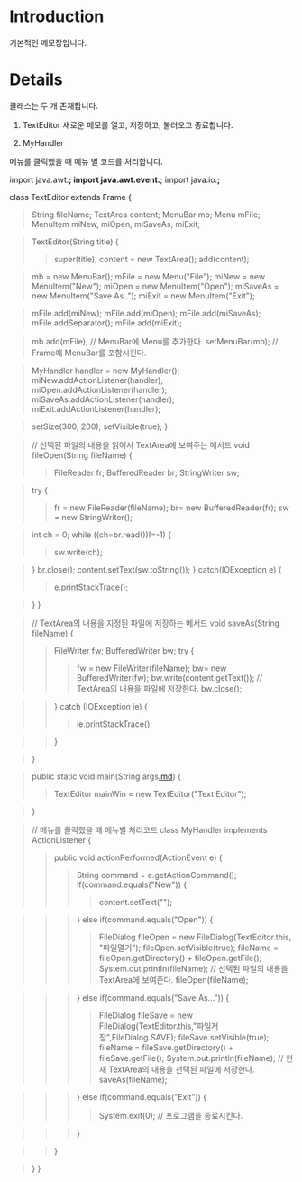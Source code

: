 # Introduction #

기본적인 메모장입니다.


# Details #
클래스는 두 개 존재합니다.
1. TextEditor
새로운 메모를 열고, 저장하고, 불러오고 종료합니다.

2. MyHandler

메뉴를 클릭했을 때 메뉴 별 코드를 처리합니다.

import java.awt.**;
import java.awt.event.**;
import java.io.**;**

class TextEditor extends Frame {
> String fileName;
> TextArea content;
> MenuBar mb;
> Menu mFile;
> MenuItem miNew, miOpen, miSaveAs, miExit;

> TextEditor(String title) {
> > super(title);
> > content = new TextArea();
> > add(content);


> mb             = new MenuBar();
> mFile = new Menu("File");
> miNew       = new MenuItem("New");
> miOpen       = new MenuItem("Open");
> miSaveAs = new MenuItem("Save As..");
> miExit       = new MenuItem("Exit");

> mFile.add(miNew);
> mFile.add(miOpen);
> mFile.add(miSaveAs);
> mFile.addSeparator();
> mFile.add(miExit);

> mb.add(mFile);             // MenuBar에 Menu를 추가한다.
> setMenuBar(mb);             // Frame에 MenuBar를 포함시킨다.

> MyHandler handler = new MyHandler();
> miNew.addActionListener(handler);
> miOpen.addActionListener(handler);
> miSaveAs.addActionListener(handler);
> miExit.addActionListener(handler);

> setSize(300, 200);
> setVisible(true);
> }

> // 선택된 파일의 내용을 읽어서 TextArea에 보여주는 메서드
> void fileOpen(String fileName) {
> > FileReader fr;
> > BufferedReader br;
> > StringWriter sw;


> try {
> > fr = new FileReader(fileName);
> > br= new BufferedReader(fr);
> > sw = new StringWriter();


> int ch = 0;
> while ((ch=br.read())!=-1) {
> > sw.write(ch);

> }
> br.close();
> content.setText(sw.toString());
> } catch(IOException e) {
> > e.printStackTrace();

> }
> }

> // TextArea의 내용을 지정된 파일에 저장하는 메서드
> void saveAs(String fileName) {
> > FileWriter fw;
> > BufferedWriter bw;
> > try {
> > > fw = new FileWriter(fileName);
> > > bw= new BufferedWriter(fw);
> > > bw.write(content.getText());       // TextArea의 내용을 파일에 저장한다.
> > > bw.close();

> > } catch (IOException ie) {
> > > ie.printStackTrace();

> > }

> }

> public static void main(String args[.md](.md)) {
> > TextEditor mainWin = new TextEditor("Text Editor");

> }

> // 메뉴를 클릭했을 때 메뉴별 처리코드
> class MyHandler implements ActionListener {
> > public void actionPerformed(ActionEvent e) {
> > > String command = e.getActionCommand();
> > > if(command.equals("New")) {
> > > > content.setText("");

> > > } else if(command.equals("Open")) {
> > > > FileDialog fileOpen = new FileDialog(TextEditor.this, "파일열기");
> > > > fileOpen.setVisible(true);
> > > > fileName = fileOpen.getDirectory() + fileOpen.getFile();
> > > > System.out.println(fileName);
> > > > // 선택된 파일의 내용을 TextArea에 보여준다.
> > > > fileOpen(fileName);

> > > } else if(command.equals("Save As...")) {
> > > > FileDialog fileSave = new FileDialog(TextEditor.this,"파일저장",FileDialog.SAVE);
> > > > fileSave.setVisible(true);
> > > > fileName = fileSave.getDirectory() + fileSave.getFile();
> > > > System.out.println(fileName);
> > > > // 현재 TextArea의 내용을 선택된 파일에 저장한다.
> > > > saveAs(fileName);

> > > } else if(command.equals("Exit")) {
> > > > System.exit(0);       // 프로그램을 종료시킨다.

> > > }

> > }

> }
}